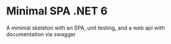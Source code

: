 # Minimal SPA .NET 6

A minimal skeleton with an SPA, unit testing, and a web api with documentation via swagger